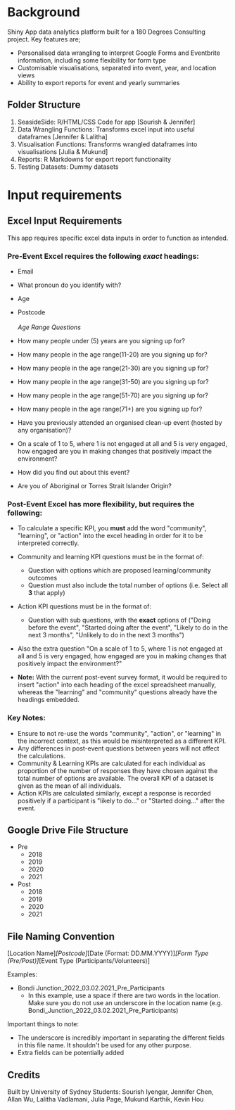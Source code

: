 # Background
Shiny App data analytics platform built for a 180 Degrees Consulting project. 
Key features are;
- Personalised data wrangling to interpret Google Forms and Eventbrite information, including some flexibility for form type
- Customisable visualisations, separated into event, year, and location views
- Ability to export reports for event and yearly summaries

## Folder Structure
1. SeasideSide: R/HTML/CSS Code for app [Sourish & Jennifer]
2. Data Wrangling Functions: Transforms excel input into useful dataframes [Jennifer & Lalitha]
3. Visualisation Functions: Transforms wrangled dataframes into visualisations [Julia & Mukund]
4. Reports: R Markdowns for export report functionality
5. Testing Datasets: Dummy datasets

# Input requirements

## Excel Input Requirements 
This app requires specific excel data inputs in order to function as intended.

### Pre-Event Excel requires the following *exact* headings:
* Email
* What pronoun do you identify with?
* Age
* Postcode<br/><br/>
_Age Range Questions_
* How many people under (5) years are you signing up for?
* How many people in the age range(11-20) are you signing up for?
* How many people in the age range(21-30) are you signing up for?
* How many people in the age range(31-50) are you signing up for?
* How many people in the age range(51-70) are you signing up for?
* How many people in the age range(71+) are you signing up for?
* Have you previously attended an organised clean-up event (hosted by any organisation)?

* On a scale of 1 to 5, where 1 is not engaged at all and 5 is very engaged, how engaged are you in making changes that positively impact the environment?
* How did you find out about this event?
* Are you of Aboriginal or Torres Strait Islander Origin?

### Post-Event Excel has more flexibility, but requires the following:
* To calculate a specific KPI, you **must** add the word "community", "learning", or "action" into the excel heading in order for it to be interpreted correctly.
* Community and learning KPI questions must be in the format of:
  * Question with options which are proposed learning/community outcomes
  * Question must also include the total number of options (i.e. Select all **3** that apply)
* Action KPI questions must be in the format of:
  * Question with sub questions, with the **exact** options of ("Doing before the event", "Started doing after the event", "Likely to do in the next 3 months", "Unlikely to do in the next 3 months")
* Also the extra question "On a scale of 1 to 5, where 1 is not engaged at all and 5 is very engaged, how engaged are you in making changes that positively impact the environment?"

* **Note:** With the current post-event survey format, it would be required to insert "action" into each heading of the excel spreadsheet manually, whereas the "learning" and "community" questions already have the headings embedded. 

### Key Notes:
* Ensure to not re-use the words "community", "action", or "learning" in the incorrect context, as this would be misinterpreted as a different KPI.
* Any differences in post-event questions between years will not affect the calculations.
* Community & Learning KPIs are calculated for each individual as proportion of the number of responses they have chosen against the total number of options are available. The overall KPI of a dataset is given as the mean of all individuals.
* Action KPIs are calculated similarly, except a response is recorded positively if a participant is "likely to do..." or "Started doing..." after the event. 


## Google Drive File Structure
* Pre
  * 2018
  * 2019
  * 2020
  * 2021
* Post
  * 2018
  * 2019
  * 2020
  * 2021

## File Naming Convention
[Location Name]_[Postcode]_[Date (Format: DD.MM.YYYY)]_[Form Type (Pre/Post)]_[Event Type (Participants/Volunteers)]

Examples:
* Bondi Junction_2022_03.02.2021_Pre_Participants
  * In this example, use a space if there are two words in the location. Make sure you do not use an underscore in the location name (e.g. Bondi_Junction_2022_03.02.2021_Pre_Participants)

Important things to note:
* The underscore is incredibly important in separating the different fields in this file name. It shouldn't be used for any other purpose.
* Extra fields can be potentially added

## Credits
Built by University of Sydney Students: Sourish Iyengar, Jennifer Chen, Allan Wu, Lalitha Vadlamani, Julia Page, Mukund Karthik, Kevin Hou
